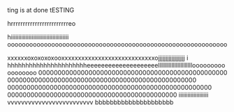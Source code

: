 ting is at done
tESTING

hrrrrrrrrrrrrrrrrrrrrrrrreo

hiiiiiiiiiiiiiiiiiiiiiiiiiiiiiiiiiiiiiii
oooooooooooooooooooooooooooooooooooooooooooooooooooooooooooo

xxxxxxoxoxoxoxooxxxxxxxxxxxxxxxxxxxxxxxxxxxxojjjjjjjjjjjjjjjjjj
 i 
 hhhhhhhhhhhhhhhhhhhhhheeeeeeeeeeeeeeeeeeeelllllllllllllllllllllllooooooooooooooooo
0000000000000000000000000000000000000000000000000
0000000000000000000000000000000000000000000000000
00000000000000000000000000000000000000000000000000000
00000000000000000000000000000000000000000000
 iiiiiiiiiiiiiiiiiiii vvvvvvvvvvvvvvvvvvvvvvvvv bbbbbbbbbbbbbbbbbbbbb
